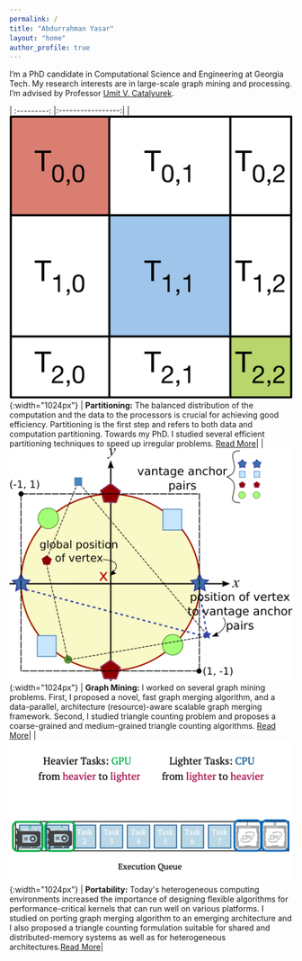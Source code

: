 ```yaml
---
permalink: /
title: "Abdurrahman Yasar"
layout: "home"
author_profile: true
---
```


I’m a PhD candidate in Computational Science and Engineering at Georgia Tech.
My research interests are in large-scale graph mining and processing. I’m
advised by Professor [Umit V. Catalyurek](http://cc.gatech.edu/~umit).

| :---------: |:-----------------:|
| ![GitHub Logo](/assets/images/sarma.png){:width="1024px"} | <strong> Partitioning:</strong> The balanced distribution of the computation and the data to the processors is crucial for achieving good efficiency. Partitioning is the first step and refers to both data and computation partitioning. Towards my PhD. I studied several efficient partitioning techniques to speed up irregular problems. [Read More](./publications.html)|
| ![GitHub Logo](/assets/images/gvm.png){:width="1024px"} | <strong> Graph Mining:</strong> I worked on several graph mining problems. First, I proposed a novel, fast graph merging algorithm, and a data-parallel, architecture (resource)-aware scalable graph merging framework. Second, I studied triangle counting problem and proposes a coarse-grained and medium-grained triangle counting algorithms. [Read More](./publications.html)|
| ![GitHub Logo](/assets/images/tc-hyb.png){:width="1024px"} | <strong>Portability:</strong> Today's heterogeneous computing environments increased the importance of designing flexible algorithms for performance-critical kernels that can run well on various platforms. I studied on porting graph merging algorithm to an emerging architecture and I also proposed a triangle counting formulation suitable for shared and distributed-memory systems as well as for heterogeneous architectures.[Read More](./publications.html)|





